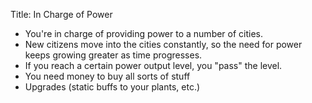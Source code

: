 
Title: In Charge of Power

- You're in charge of providing power to a number of cities.
- New citizens move into the cities constantly, so the need for power keeps growing greater as time progresses.
- If you reach a certain power output level, you "pass" the level.
- You need money to buy all sorts of stuff
- Upgrades (static buffs to your plants, etc.)
